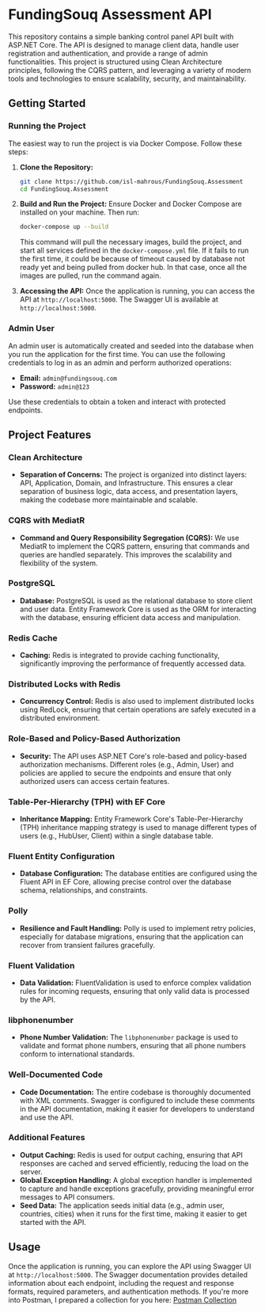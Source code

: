 
# FundingSouq Assessment API

This repository contains a simple banking control panel API built with ASP.NET Core. The API is designed to manage client data, handle user registration and authentication, and provide a range of admin functionalities. This project is structured using Clean Architecture principles, following the CQRS pattern, and leveraging a variety of modern tools and technologies to ensure scalability, security, and maintainability.

## Getting Started

### Running the Project

The easiest way to run the project is via Docker Compose. Follow these steps:

1. **Clone the Repository:**
   ```bash
   git clone https://github.com/isl-mahrous/FundingSouq.Assessment
   cd FundingSouq.Assessment
   ```

2. **Build and Run the Project:**
   Ensure Docker and Docker Compose are installed on your machine. Then run:
   ```bash
   docker-compose up --build
   ```
   This command will pull the necessary images, build the project, and start all services defined in the `docker-compose.yml` file.
   If it fails to run the first time, it could be because of timeout caused by database not ready yet and being pulled from docker hub. In that case, once all the images are pulled, run the command again. 

4. **Accessing the API:**
   Once the application is running, you can access the API at `http://localhost:5000`. The Swagger UI is available at `http://localhost:5000`.

### Admin User

An admin user is automatically created and seeded into the database when you run the application for the first time. You can use the following credentials to log in as an admin and perform authorized operations:

- **Email:** `admin@fundingsouq.com`
- **Password:** `admin@123`

Use these credentials to obtain a token and interact with protected endpoints.

## Project Features

### Clean Architecture

- **Separation of Concerns:** The project is organized into distinct layers: API, Application, Domain, and Infrastructure. This ensures a clear separation of business logic, data access, and presentation layers, making the codebase more maintainable and scalable.

### CQRS with MediatR

- **Command and Query Responsibility Segregation (CQRS):** We use MediatR to implement the CQRS pattern, ensuring that commands and queries are handled separately. This improves the scalability and flexibility of the system.
  
### PostgreSQL

- **Database:** PostgreSQL is used as the relational database to store client and user data. Entity Framework Core is used as the ORM for interacting with the database, ensuring efficient data access and manipulation.

### Redis Cache

- **Caching:** Redis is integrated to provide caching functionality, significantly improving the performance of frequently accessed data.

### Distributed Locks with Redis

- **Concurrency Control:** Redis is also used to implement distributed locks using RedLock, ensuring that certain operations are safely executed in a distributed environment.

### Role-Based and Policy-Based Authorization

- **Security:** The API uses ASP.NET Core's role-based and policy-based authorization mechanisms. Different roles (e.g., Admin, User) and policies are applied to secure the endpoints and ensure that only authorized users can access certain features.

### Table-Per-Hierarchy (TPH) with EF Core

- **Inheritance Mapping:** Entity Framework Core's Table-Per-Hierarchy (TPH) inheritance mapping strategy is used to manage different types of users (e.g., HubUser, Client) within a single database table.

### Fluent Entity Configuration

- **Database Configuration:** The database entities are configured using the Fluent API in EF Core, allowing precise control over the database schema, relationships, and constraints.

### Polly

- **Resilience and Fault Handling:** Polly is used to implement retry policies, especially for database migrations, ensuring that the application can recover from transient failures gracefully.

### Fluent Validation

- **Data Validation:** FluentValidation is used to enforce complex validation rules for incoming requests, ensuring that only valid data is processed by the API.

### libphonenumber

- **Phone Number Validation:** The `libphonenumber` package is used to validate and format phone numbers, ensuring that all phone numbers conform to international standards.

### Well-Documented Code

- **Code Documentation:** The entire codebase is thoroughly documented with XML comments. Swagger is configured to include these comments in the API documentation, making it easier for developers to understand and use the API.

### Additional Features

- **Output Caching:** Redis is used for output caching, ensuring that API responses are cached and served efficiently, reducing the load on the server.
- **Global Exception Handling:** A global exception handler is implemented to capture and handle exceptions gracefully, providing meaningful error messages to API consumers.
- **Seed Data:** The application seeds initial data (e.g., admin user, countries, cities) when it runs for the first time, making it easier to get started with the API.

## Usage

Once the application is running, you can explore the API using Swagger UI at `http://localhost:5000`. The Swagger documentation provides detailed information about each endpoint, including the request and response formats, required parameters, and authentication methods. 
If you're more into Postman, I prepared a collection for you here: [Postman Collection](https://api.postman.com/collections/30829199-d34c5a2e-b6a4-43cf-bc26-8f17d19a48c2?access_key=PMAT-01J62V3H4K9Z6NH937YTM6B0JS)

